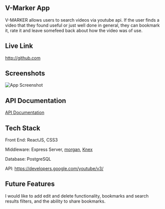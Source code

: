 ## V-Marker App
V-MARKER allows users to search videos via youtube api. If the user finds a video that they found useful or just well done in general, they can bookmark it, rate it and leave somefeed back about how the video was of use. 


## Live Link
http://github.com 

## Screenshots
![App Screenshot](https://i.imgur.com/oq0kxPO.png)

## API Documentation
[API Documentation](https://github.com/quonn-bernard/Video-Marker-Server)

## Tech Stack
Front End: ReactJS, CSS3

Middleware: Express Server, [morgan](https://www.npmjs.com/package/morgan/v/1.1.1), [Knex](https://knexjs.org/)

Database: PostgreSQL

API: https://developers.google.com/youtube/v3/ 

## Future Features
I would like to add edit and delete functionality, bookmarks and search results filters, and the ability to share bookmarks.



